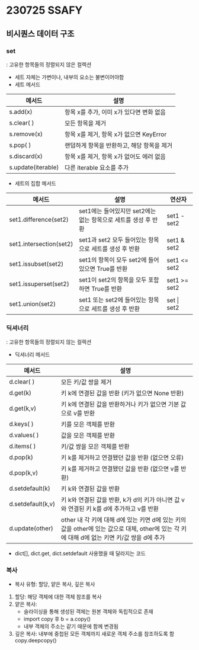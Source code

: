 # 230725 SSAFY
## 비시퀀스 데이터 구조
### set
: 고유한 항목들의 정렬되지 않은 컬렉션
* 세트 자체는 가변이나, 내부의 요소는 불변이어야함
* 세트 메서드

|메서드|설명|
|---|---|
|s.add(x)|항목 x를 추가, 이미 x가 있다면 변화 없음|
|s.clear( )|모든 항목을 제거|
|s.remove(x)|항목 x를 제거, 항목 x가 없으면 KeyError|
|s.pop( )|랜덤하게 항목을 반환하고, 해당 항목을 제거|
|s.discard(x)|항목 x를 제거, 항목 x가 없어도 에러 없음|
|s.update(iterable)|다른 iterable 요소를 추가|

* 세트의 집합 메서드

|메서드|설명|연산자|
|---|---|---|
|set1.difference(set2)|set1에는 들어있지만 set2에는 없는 항목으로 세트를 생성 후 반환|set1 - set2|
|set1.intersection(set2)|set1과 set2 모두 들어있는 항목으로 세트를 생성 후 반환|set1 & set2|
|set1.issubset(set2)|set1의 항목이 모두 set2에 들어있으면 True를 반환|set1 <= set2|
|set1.issuperset(set2)|set1이 set2의 항목을 모두 포함하면 True를 반환|set1 >= set2|
|set1.union(set2)|set1 또는 set2에 들어있는 항목으로 세트를 생성 후 반환|set \| set2|

### 딕셔너리
: 고유한 항목들의 정렬되지 않는 컬렉션

* 딕셔너리 메서드

|메서드|설명|
|---|---|
|d.clear( )|모든 키/값 쌍을 제거|
|d.get(k)|키 k에 연결된 값을 반환 (키가 없으면 None 반환)|
|d.get(k,v)|키 k에 연결된 값을 반환하거나 키가 없으면 기본 값으로 v를 반환|
|d.keys( )|키를 모은 객체를 반환|
|d.values( )|값을 모은 객체를 반환|
|d.items( )|키/값 쌍을 모은 객체를 반환|
|d.pop(k)|키 k를 제거하고 연결됐던 값을 반환 (없으면 오류)|
|d.pop(k,v)|키 k를 제거하고 연결됐던 값을 반환 (없으면 v를 반환)|
|d.setdefault(k)|키 k와 연결된 값을 반환|
|d.setdefault(k,v)|키 k와 연결된 값을 반환, k가 d의 키가 아니면 값 v와 연결된 키 k를 d에 추가하고 v를 반환|
|d.update(other)|other 내 각 키에 대해 d에 있는 키면 d에 있는 키의 값을 other에 있는 값으로 대체, other에 있는 각 키에 대해 d에 없는 키면 키/값 쌍을 d에 추가|

* dict[], dict.get, dict.setdefault 사용했을 때 달라지는 코드

### 복사
* 복사 유형: 할당, 얕은 복사, 깊은 복사
1. 할당: 해당 객체에 대한 객체 참조를 복사
2. 얕은 복사: 
    * 슬라이싱을 통해 생성된 객체는 원본 객체와 독립적으로 존재
    * import copy 후 b = a.copy()
    * 내부 객체의 주소는 같기 때문에 함께 변경됨
3. 깊은 복사: 내부에 중첩된 모든 객체까지 새로운 객체 주소를 참조하도록 함 copy.deepcopy()